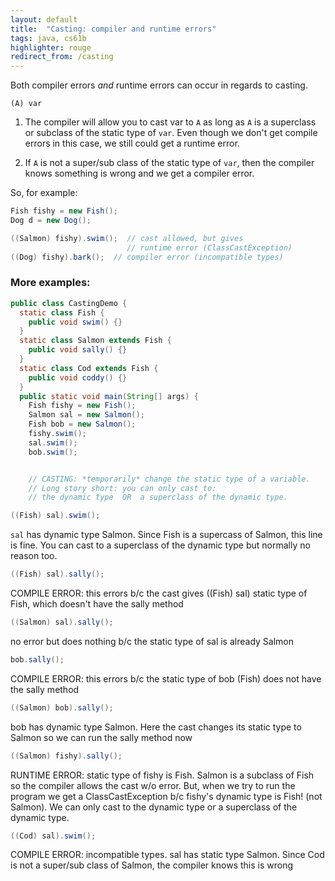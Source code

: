 ```yaml
---
layout: default
title:  "Casting: compiler and runtime errors"
tags: java, cs61b
highlighter: rouge
redirect_from: /casting
---
```


Both compiler errors *and* runtime errors can occur in regards to casting.

`(A) var`

1. The compiler will allow you to cast var to `A` as long as `A` is a superclass or subclass of the static type of `var`. Even though we don't get compile errors in this case, we still could get a runtime error.

2. If `A` is not a super/sub class of the static type of `var`, then the compiler knows something is wrong and we get a compiler error.

So, for example:
```java
Fish fishy = new Fish();
Dog d = new Dog();

((Salmon) fishy).swim();  // cast allowed, but gives
                          // runtime error (ClassCastException)
((Dog) fishy).bark();  // compiler error (incompatible types)
```

### More examples:
```java
public class CastingDemo {
  static class Fish { 
    public void swim() {}
  }
  static class Salmon extends Fish {
    public void sally() {}
  }
  static class Cod extends Fish {
    public void coddy() {}
  }
  public static void main(String[] args) {
    Fish fishy = new Fish();
    Salmon sal = new Salmon();
    Fish bob = new Salmon();
    fishy.swim();
    sal.swim();
    bob.swim();


    // CASTING: *temporarily* change the static type of a variable. 
    // Long story short: you can only cast to:
    // the dynamic type  OR  a superclass of the dynamic type.
```
```java
((Fish) sal).swim();
```
`sal` has dynamic type Salmon. Since Fish is a supercass of Salmon, this line is fine. You can cast to a superclass of the dynamic type but normally no reason too.

```java
((Fish) sal).sally();
```
COMPILE ERROR: this errors b/c the cast gives ((Fish) sal) static type of Fish, which doesn't have the sally method

```java
((Salmon) sal).sally();
```
no error but does nothing b/c the static type of sal is already Salmon

```java
bob.sally();
```              
COMPILE ERROR: this errors b/c the static type of bob (Fish) does not have the sally method

```java
((Salmon) bob).sally();
```
bob has dynamic type Salmon. Here the cast changes its static type to Salmon so we can run the sally method now
    
```java
((Salmon) fishy).sally();
```
RUNTIME ERROR: static type of fishy is Fish. Salmon is a subclass of Fish so the compiler allows the cast w/o error. But, when we try to run the program we get a ClassCastException b/c fishy's dynamic type is Fish! (not Salmon). We can only cast to the dynamic type or a superclass of the dynamic type.

```java
((Cod) sal).swim();
```
COMPILE ERROR: incompatible types. sal has static type Salmon. Since Cod is not a super/sub class of Salmon, the compiler knows this is wrong